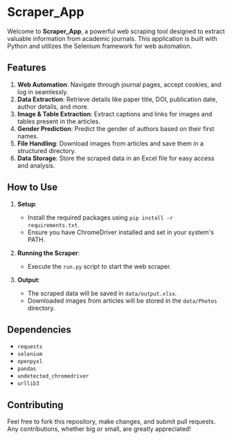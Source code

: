 # Scraper_App

Welcome to **Scraper_App**, a powerful web scraping tool designed to extract valuable information from academic journals. This application is built with Python and utilizes the Selenium framework for web automation.

## Features

1. **Web Automation**: Navigate through journal pages, accept cookies, and log in seamlessly.
2. **Data Extraction**: Retrieve details like paper title, DOI, publication date, author details, and more.
3. **Image & Table Extraction**: Extract captions and links for images and tables present in the articles.
4. **Gender Prediction**: Predict the gender of authors based on their first names.
5. **File Handling**: Download images from articles and save them in a structured directory.
6. **Data Storage**: Store the scraped data in an Excel file for easy access and analysis.

## How to Use

1. **Setup**:
   - Install the required packages using `pip install -r requirements.txt`.
   - Ensure you have ChromeDriver installed and set in your system's PATH.

2. **Running the Scraper**:
   - Execute the `run.py` script to start the web scraper.

3. **Output**:
   - The scraped data will be saved in `data/output.xlsx`.
   - Downloaded images from articles will be stored in the `data/Photos` directory.

## Dependencies

- `requests`
- `selenium`
- `openpyxl`
- `pandas`
- `undetected_chromedriver`
- `urllib3`

## Contributing

Feel free to fork this repository, make changes, and submit pull requests. Any contributions, whether big or small, are greatly appreciated!
